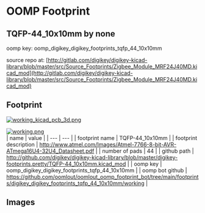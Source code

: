# OOMP Footprint  
## TQFP-44_10x10mm  by none  
  
oomp key: oomp_digikey_digikey_footprints_tqfp_44_10x10mm  
  
source repo at: [http://gitlab.com/digikey/digikey-kicad-library/blob/master/src/Source_Footprints/Zigbee_Module_MRF24J40MD.kicad_mod](http://gitlab.com/digikey/digikey-kicad-library/blob/master/src/Source_Footprints/Zigbee_Module_MRF24J40MD.kicad_mod)  
## Footprint  
  
[![working_kicad_pcb_3d.png](working_kicad_pcb_3d_600.png)](working_kicad_pcb_3d.png)  
  
[![working.png](working_600.png)](working.png)  
| name | value | 
| --- | --- | 
| footprint name | TQFP-44_10x10mm | 
| footprint description | http://www.atmel.com/Images/Atmel-7766-8-bit-AVR-ATmega16U4-32U4_Datasheet.pdf | 
| number of pads | 44 | 
| github path | http://github.com/digikey/digikey-kicad-library/blob/master/digikey-footprints.pretty/TQFP-44_10x10mm.kicad_mod | 
| oomp key | oomp_digikey_digikey_footprints_tqfp_44_10x10mm | 
| oomp bot github | https://github.com/oomlout/oomlout_oomp_footprint_bot/tree/main/footprints/digikey_digikey_footprints_tqfp_44_10x10mm/working | 
## Images  
